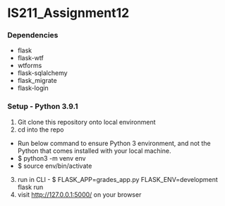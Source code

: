 # IS211_Assignment12

### Dependencies
* flask
* flask-wtf
* wtforms
* flask-sqlalchemy
* flask_migrate
* flask-login


### Setup - Python 3.9.1

1. Git clone this repository onto local environment
2. cd into the repo
  * Run below command to ensure Python 3 environment, and not the Python that comes installed with your local machine.
  * $ python3 -m venv env
  * $ source env/bin/activate
3. run in CLI - $ FLASK_APP=grades_app.py FLASK_ENV=development flask run
4. visit http://127.0.0.1:5000/ on your browser
